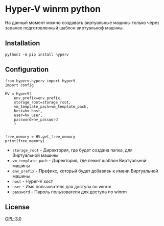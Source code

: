 # Hyper-V winrm python

На данный момент можно создавать виртуальные машины только через заранее подготовленный шаблон виртуальноф машины.


## Installation

    python3 -m pip install hyperv

## Configuration

```
from hyperv.hyperv import HyperV
import config

HV = HyperV(
    env_prefix=env_prefix,
    storage_root=storage_root,
    vm_template_pach=vm_template_pach,
    host=hv_host,
    user=hv_user,
    password=hv_password
    )


free_memory = HV.get_free_memory
print(free_memory)
```

* `storage_root` -  Директория, где будет создана папка, для Виртуальной машины
* `vm_template_pach` - Директория, где лежит шаблон Виртуальной машины
* `env_prefix`  -   Префикс, который будет добавлен к имени Виртуальной машины
* `host`    -   Hyper-V хост 
* `user`    - Имя пользователя для доступа по winrm
* `password`    - Пароль пользователя для доступа по winrm

## License

[GPL-3.0](LICENSE)